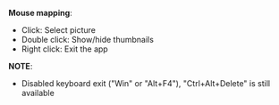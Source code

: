 **Mouse mapping**:  
-   Click: Select picture  
-   Double click: Show/hide thumbnails  
-   Right click: Exit the app
  
**NOTE**:  
-   Disabled keyboard exit ("Win" or "Alt+F4"), "Ctrl+Alt+Delete" is still available
